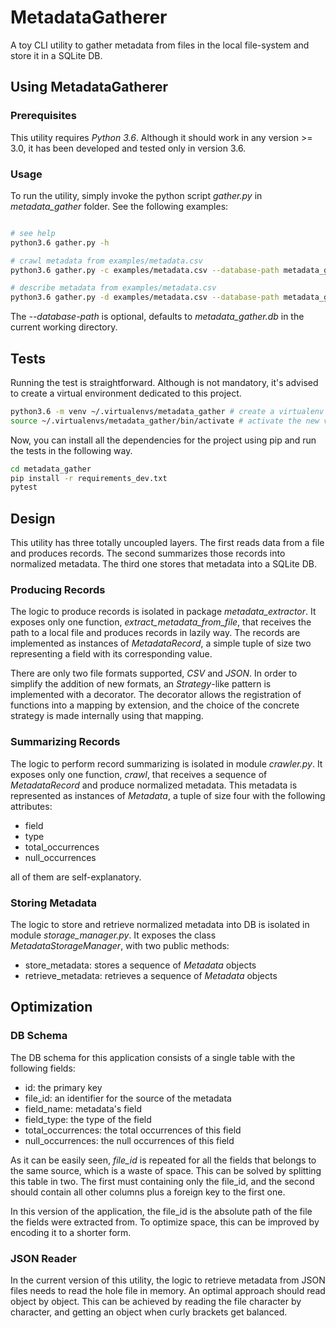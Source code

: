 # MetadataGatherer

A toy CLI utility to gather metadata from files in the local file-system and store it in a SQLite DB.

## Using MetadataGatherer

### Prerequisites

This utility requires _Python 3.6_. Although it should work in any version >= 3.0, it has been developed
and tested only in version 3.6.

### Usage

To run the utility, simply invoke the python script _gather.py_ in _metadata_gather_ folder. See the following
examples:
```bash

# see help
python3.6 gather.py -h

# crawl metadata from examples/metadata.csv
python3.6 gather.py -c examples/metadata.csv --database-path metadata_gather.db

# describe metadata from examples/metadata.csv
python3.6 gather.py -d examples/metadata.csv --database-path metadata_gather.db
```

The _--database-path_ is optional, defaults to _metadata_gather.db_ in the current working directory.

## Tests

Running the test is straightforward. Although is not mandatory, it's advised to create a virtual environment 
dedicated to this project.
```bash
python3.6 -m venv ~/.virtualenvs/metadata_gather # create a virtualenv in the desired destination
source ~/.virtualenvs/metadata_gather/bin/activate # activate the new virtual env
```
Now, you can install all the dependencies for the project using pip and run the tests in the following way.
```bash
cd metadata_gather
pip install -r requirements_dev.txt
pytest
```

## Design

This utility has three totally uncoupled layers. The first reads data from a file and produces records. The second
summarizes those records into normalized metadata. The third one stores that metadata into a SQLite DB.

### Producing Records

The logic to produce records is isolated in package _metadata_extractor_. It exposes only one function,
_extract_metadata_from_file_, that receives the path to a local file and produces records in lazily way.
The records are implemented as instances of _MetadataRecord_, a simple tuple of size two representing a field
with its corresponding value.

There are only two file formats supported, _CSV_ and _JSON_. In order to simplify the addition of new
formats, an _Strategy_-like pattern is implemented with a decorator. The decorator allows the registration
of functions into a mapping by extension, and the choice of the concrete strategy is made internally
using that mapping.

### Summarizing Records

The logic to perform record summarizing is isolated in module _crawler.py_. It exposes only one function,
_crawl_, that receives a sequence of _MetadataRecord_ and produce normalized metadata. This metadata is
represented as instances of _Metadata_, a tuple of size four with the following attributes:

* field
* type
* total_occurrences
* null_occurrences

all of them are self-explanatory.

### Storing Metadata

The logic to store and retrieve normalized metadata into DB is isolated in module _storage_manager.py_. It
exposes the class _MetadataStorageManager_, with two public methods:
 * store_metadata: stores a sequence of _Metadata_ objects
 * retrieve_metadata: retrieves a sequence of _Metadata_ objects

## Optimization

### DB Schema

The DB schema for this application consists of a single table with the following fields:

* id: the primary key
* file_id: an identifier for the source of the metadata
* field_name: metadata's field
* field_type: the type of the field
* total_occurrences: the total occurrences of this field
* null_occurrences: the null occurrences of this field

As it can be easily seen, _file_id_ is repeated for all the fields that belongs to the same source,
which is a waste of space. This can be solved by splitting this table in two. The first must containing 
only the file_id, and the second should contain all other columns plus a foreign key to the first one.

In this version of the application, the file_id is the absolute path of the file the fields were extracted
from. To optimize space, this can be improved by encoding it to a shorter form.

### JSON Reader

In the current version of this utility, the logic to retrieve metadata from JSON files needs to read the
hole file in memory. An optimal approach should read object by object. This can be achieved by reading the
file character by character, and getting an object when curly brackets get balanced.
